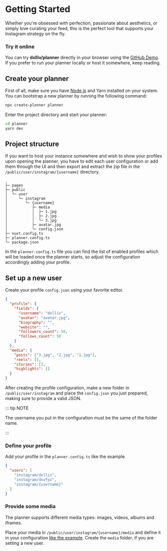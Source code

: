 # Getting Started

Whether you're obsessed with perfection, passionate about aesthetics, or simply love curating your feed,
this is the perfect tool that supports your Instagram strategy on the fly.

### Try it online

You can try **dxlliv/planner** directly in your browser using the [GitHub Demo](https://dxlliv.github.io/planner/).  
If you prefer to run your planner locally or host it somewhere, keep reading. 

## Create your planner

First of all, make sure you have [Node.js](https://nodejs.org/en/download) and Yarn installed on your system.  
You can bootstrap a new planner by running the following command:

```bash
npx create-plxnner planner
```

Enter the project directory and start your planner:

```bash
cd planner
yarn dev
```

## Project structure

If you want to host your instance somewhere and wish to show your profiles upon opening the planner, you have to edit each user configuration or add them through the UI and then export and extract the zip file in the `/public/user/instagram/{username}` directory.
```
.
├─ pages
├─ public
│  └─ user
│     └─ instagram
│        └─ {username}
│           ├─ media
│           │  ├─ 1.jpg
│           │  ├─ 2.jpg
│           │  └─ 3.jpg
│           ├─ avatar.jpg
│           └─ config.json
├─ nuxt.config.ts
├─ planner.config.ts
└─ package.json
```

In the `planner.config.ts` file you can find the list of enabled profiles which will be loaded once the planner starts, so adjust the configuration accordingly adding your profile.

## Set up a new user

Create your profile `config.json` using your favorite editor.

```json
{
  "profile": {
    "fields": {
      "username": "dxlliv",
      "avatar": "avatar.jpg",
      "biography": "",
      "website": "",
      "followers_count": 50,
      "follows_count": 50
    }
  },
  "media": {
    "posts": ["3.jpg", "2.jpg", "1.jpg"],
    "reels": [],
    "stories": [],
    "highlights": []
  }
}
```

After creating the profile configuration, make a new folder in `/public/user/instagram`
and place the `config.json` you just prepared, making sure to provide a valid JSON.

::: tip NOTE

The username you put in the configuration must be the same of the folder name.

:::

### Define your profile

Add your profile in the `planner.config.ts` like the example.

```json
{
  "users": [
    "instagram/dxlliv",
    "instagram/dxvfpv",
    "instagram/{username}"
  ]
}
```

### Provide some media

The planner supports different media types: images, videos, albums and iframes.

Place your media in `/public/user/instagram/{username}/media` and define it in your configuration [like the example](media-image). Create the `media` folder, if you are setting a new user.